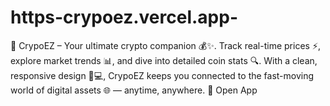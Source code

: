 # https-crypoez.vercel.app-
🚀 CrypoEZ – Your ultimate crypto companion 💰✨. Track real-time prices ⚡, explore market trends 📊, and dive into detailed coin stats 🔍. With a clean, responsive design 📱💻, CrypoEZ keeps you connected to the fast-moving world of digital assets 🌐 — anytime, anywhere. 🔗 Open App
